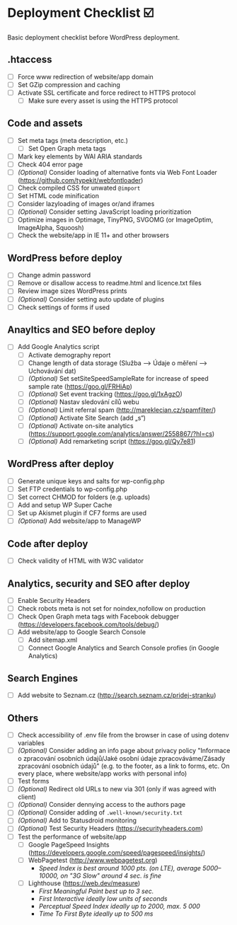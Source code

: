 # Deployment Checklist ☑️

Basic deployment checklist before WordPress deployment.

## .htaccess
- [ ] Force www redirection of website/app domain
- [ ] Set GZip compression and caching
- [ ] Activate SSL certificate and force redirect to HTTPS protocol
	- [ ] Make sure every asset is using the HTTPS protocol

## Code and assets
- [ ] Set meta tags (meta description, etc.)
	- [ ] Set Open Graph meta tags
- [ ] Mark key elements by WAI ARIA standards
- [ ] Check 404 error page
- [ ] _(Optional)_ Consider loading of alternative fonts via Web Font Loader (https://github.com/typekit/webfontloader)
- [ ] Check compiled CSS for unwated `@import`
- [ ] Set HTML code minification
- [ ] Consider lazyloading of images or/and iframes
- [ ] _(Optional)_ Consider setting JavaScript loading prioritization
- [ ] Optimize images in Optimage, TinyPNG, SVGOMG (or ImageOptim, ImageAlpha, Squoosh)
- [ ] Check the website/app in IE 11+ and other browsers

## WordPress before deploy
- [ ] Change admin password
- [ ] Remove or disallow access to readme.html and licence.txt files
- [ ] Review image sizes WordPress prints
- [ ] _(Optional)_ Consider setting auto update of plugins
- [ ] Check settings of forms if used

## Anayltics and SEO before deploy
- [ ] Add Google Analytics script
	- [ ] Activate demography report
	- [ ] Change length of data storage (Služba –> Údaje o měření –> Uchovávání dat)
	- [ ] _(Optional)_ Set setSiteSpeedSampleRate for increase of speed sample rate (https://goo.gl/FRHiAp)
	- [ ] _(Optional)_ Set event tracking (https://goo.gl/1xAgzO)
	- [ ] _(Optional)_ Nastav sledování cílů webu
	- [ ] _(Optional)_ Limit referral spam (http://mareklecian.cz/spamfilter/)
	- [ ] _(Optional)_ Activate Site Search (add „s“)
	- [ ] _(Optional)_ Activate on-site analytics (https://support.google.com/analytics/answer/2558867/?hl=cs)
	- [ ] _(Optional)_ Add remarketing script (https://goo.gl/Qy7e81)

## WordPress after deploy
- [ ] Generate unique keys and salts for wp-config.php
- [ ] Set FTP credentials to wp-config.php
- [ ] Set correct CHMOD for folders (e.g. uploads)
- [ ] Add and setup WP Super Cache
- [ ] Set up Akismet plugin if CF7 forms are used
- [ ] _(Optional)_ Add website/app to ManageWP

## Code after deploy
- [ ] Check validity of HTML with W3C validator

## Analytics, security and SEO after deploy
- [ ] Enable Security Headers
- [ ] Check robots meta is not set for noindex,nofollow on production
- [ ] Check Open Graph meta tags with Facebook debugger (https://developers.facebook.com/tools/debug/)
- [ ] Add website/app to Google Search Console
	- [ ] Add sitemap.xml
	- [ ] Connect Google Analytics and Search Console profies (in Google Analytics)

## Search Engines
- [ ] Add website to Seznam.cz (http://search.seznam.cz/pridej-stranku)

## Others
- [ ] Check accessibility of .env file from the browser in case of using dotenv variables
- [ ] _(Optional)_ Consider adding an info page about privacy policy "Informace o zpracování osobních údajů/Jaké osobní údaje zpracováváme/Zásady zpracování osobních údajů" (e.g. to the footer, as a link to forms, etc. On every place, where website/app works with personal info)
- [ ] Test forms
- [ ] _(Optional)_ Redirect old URLs to new via 301 (only if was agreed with client)
- [ ] _(Optional)_ Consider dennying access to the authors page
- [ ] _(Optional)_ Consider adding of `.well-known/security.txt`
- [ ] _(Optional)_ Add to Statusdroid monitoring
- [ ] _(Optional)_ Test Security Headers (https://securityheaders.com)
- [ ] Test the performance of website/app
	- [ ] Google PageSpeed Insights (https://developers.google.com/speed/pagespeed/insights/)
	- [ ] WebPagetest (http://www.webpagetest.org)
		- _Speed Index is best around 1000 pts. (on LTE), average 5000–10000, on "3G Slow" around 4 sec. is fine_
	- [ ] Lighthouse (https://web.dev/measure)
		- _First Meaningful Paint best up to 3 sec._
		- _First Interactive ideally low units of seconds_
		- _Perceptual Speed Index ideally up to 2000, max. 5 000_
		- _Time To First Byte ideally up to 500 ms_
